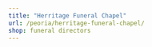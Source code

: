 ```yaml
---
title: "Herritage Funeral Chapel"
url: /peoria/herritage-funeral-chapel/
shop: funeral directors
---
```


